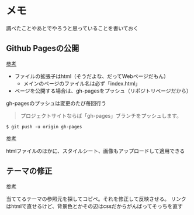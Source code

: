 # メモ

調べたことやあとでやろうと思っていることを書いておく

## Github Pagesの公開

[参考](https://techacademy.jp/magazine/6445)

- ファイルの拡張子はhtml（そうだよな、だってWebページだもん）
    - メインのページのファイル名は必ず「index.html」
- ページを公開する場合は、gh-pagesをプッシュ（リポジトリページだから）

gh-pagesのプッシュは変更のたび毎回行う

> プロジェクトサイトならば「gh-pages」ブランチをプッシュします。

```
$ git push -u origin gh-pages
```

[参考](https://prog-8.com/docs/github-pages)

htmlファイルのほかに、スタイルシート、画像もアップロードして適用できる

## テーマの修正

[参考](https://qiita.com/koyo-miyamura/items/5ec89ac9689be49a55f6)

当ててるテーマの参照元を探してコピペ。それを修正して反映させる。
リンクはhtmlで直せるけど、背景色とかその辺はcssだからがんばってそっちを直す

